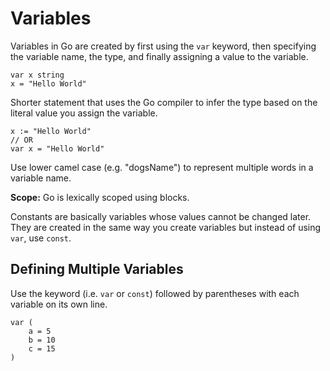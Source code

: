 # Variables
Variables in Go are created by first using the `var` keyword, then specifying
the variable name, the type, and finally assigning a value to the variable.

```
var x string
x = "Hello World"
```

Shorter statement that uses the Go compiler to infer the type based on the
literal value you assign the variable.

```
x := "Hello World"
// OR
var x = "Hello World"
```

Use lower camel case (e.g. "dogsName") to represent multiple words in a variable
name.

**Scope:** Go is lexically scoped using blocks.

Constants are basically variables whose values cannot be changed later. They are
created in the same way you create variables but instead of using `var`, use
`const`.

## Defining Multiple Variables
Use the keyword (i.e. `var` or `const`) followed by parentheses with each
variable on its own line.

```
var (
    a = 5
    b = 10
    c = 15
)
```
